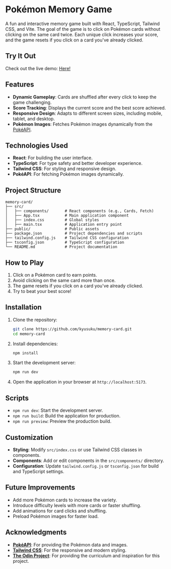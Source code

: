 # Pokémon Memory Game

A fun and interactive memory game built with React, TypeScript, Tailwind CSS, and Vite. The goal of the game is to click on Pokémon cards without clicking on the same card twice. Each unique click increases your score, and the game resets if you click on a card you've already clicked.

## Try It Out

Check out the live demo: [Here!](https://kyusuku-memory-card.vercel.app)

## Features

- **Dynamic Gameplay**: Cards are shuffled after every click to keep the game challenging.
- **Score Tracking**: Displays the current score and the best score achieved.
- **Responsive Design**: Adapts to different screen sizes, including mobile, tablet, and desktop.
- **Pokémon Images**: Fetches Pokémon images dynamically from the [PokéAPI](https://pokeapi.co/).

## Technologies Used

- **React**: For building the user interface.
- **TypeScript**: For type safety and better developer experience.
- **Tailwind CSS**: For styling and responsive design.
- **PokéAPI**: For fetching Pokémon images dynamically.

## Project Structure

```
memory-card/
├── src/
│   ├── components/       # React components (e.g., Cards, Fetch)
│   ├── App.tsx           # Main application component
│   ├── index.css         # Global styles
│   ├── main.tsx          # Application entry point
├── public/               # Public assets
├── package.json          # Project dependencies and scripts
├── tailwind.config.js    # Tailwind CSS configuration
├── tsconfig.json         # TypeScript configuration
└── README.md             # Project documentation
```

## How to Play

1. Click on a Pokémon card to earn points.
2. Avoid clicking on the same card more than once.
3. The game resets if you click on a card you've already clicked.
4. Try to beat your best score!

## Installation

1. Clone the repository:

   ```bash
   git clone https://github.com/kyusuku/memory-card.git
   cd memory-card
   ```

2. Install dependencies:

   ```bash
   npm install
   ```

3. Start the development server:

   ```bash
   npm run dev
   ```

4. Open the application in your browser at `http://localhost:5173`.

## Scripts

- `npm run dev`: Start the development server.
- `npm run build`: Build the application for production.
- `npm run preview`: Preview the production build.

## Customization

- **Styling**: Modify `src/index.css` or use Tailwind CSS classes in components.
- **Components**: Add or edit components in the `src/components/` directory.
- **Configuration**: Update `tailwind.config.js` or `tsconfig.json` for build and TypeScript settings.

## Future Improvements

- Add more Pokémon cards to increase the variety.
- Introduce difficulty levels with more cards or faster shuffling.
- Add animations for card clicks and shuffling.
- Preload Pokémon images for faster load.

## Acknowledgments

- **[PokéAPI](https://pokeapi.co/)**: For providing the Pokémon data and images.
- **[Tailwind CSS](https://tailwindcss.com/)**: For the responsive and modern styling.
- **[The Odin Project](https://www.theodinproject.com/)**: For providing the curriculum and inspiration for this project.
